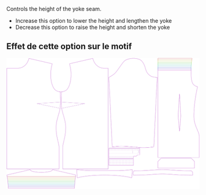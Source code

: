 
Controls the height of the yoke seam.

- Increase this option to lower the height and lengthen the yoke
- Decrease this option to raise the height and shorten the yoke


## Effet de cette option sur le motif
![This image shows the effect of this option by superimposing several variants that have a different value for this option](simone_yokeheight_sample.svg "Effect of this option on the pattern")
